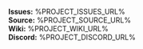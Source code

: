 **Issues:** %PROJECT_ISSUES_URL% \
**Source:** %PROJECT_SOURCE_URL% \
**Wiki:** %PROJECT_WIKI_URL% \
**Discord:** %PROJECT_DISCORD_URL%  
